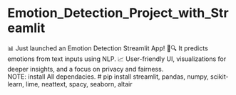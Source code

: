 # Emotion_Detection_Project_with_Streamlit
📊 Just launched an Emotion Detection Streamlit App! 🤖🔍 It predicts emotions from text inputs using NLP. 📈 User-friendly UI, visualizations for deeper insights, and a focus on privacy and fairness.                                                                                                                                    
NOTE: install All dependacies. # pip install streamlit, pandas, numpy, scikit-learn, lime, neattext, spacy, seaborn, altair
